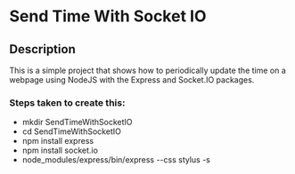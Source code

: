 Send Time With Socket IO
========================


Description
-----------
This is a simple project that shows how to 
periodically update the time on a webpage
using NodeJS with the Express and Socket.IO
packages.


### Steps taken to create this:
- mkdir SendTimeWithSocketIO
- cd SendTimeWithSocketIO
- npm install express 
- npm install socket.io
- node_modules/express/bin/express --css stylus -s
